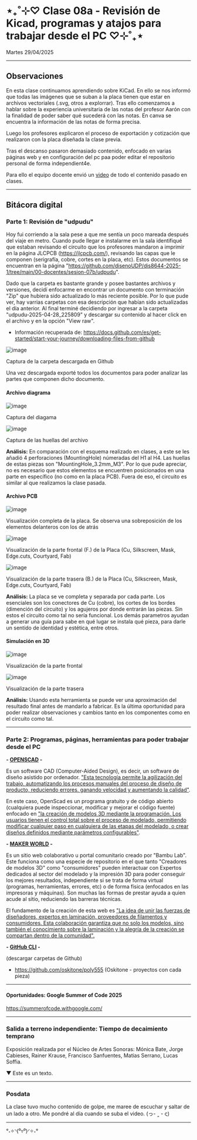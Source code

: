# ⋆₊˚⊹♡ Clase  08a - Revisión de Kicad, programas y atajos para trabajar desde el PC ♡⊹˚₊⋆

Martes 29/04/2025

***

## Observaciones

En esta clase continuamos aprendiendo sobre KiCad. En ello se nos informó que todas las imágenes que se suban a la placa tienen que estar en archivos vectoriales (.svg, otros a explorrar). Tras ello comenzamos a hablar sobre la experiencia universitaria de las notas del profesor Aarón con la finalidad de poder saber qué sucederá con las notas. En canva se encuentra la información de las notas de forma precisa.

Luego los profesores explicaron el proceso de exportación y cotización que realizaron con la placa diseñada la clase previa.

Tras el descanso pasaron demasiado contenido, enfocado en varias páginas web y en configuración del pc paa poder editar el repositorio personal de forma independient4e.

Para ello el equipo docente envió un [video](https://www.dropbox.com/scl/fi/xj27wjdz7tz0oq73vrzxw/Screen-Recording-2025-04-29-at-11.08.09-AM.mov?rlkey=4mxo81el3c2mo4se78l4b4hmo&e=1&st=wfg30d6o&dl=0) de todo el contenido pasado en clases.

***

## Bitácora digital

### Parte 1: Revisión de "udpudu"

Hoy fui corriendo a la sala pese a que me sentía un poco mareada después del viaje en metro. Cuando pude llegar e instalarme en la sala identifiqué que estaban revisando el circuito que los profesores mandaron a imprimir en la página JLCPCB (<https://jlcpcb.com/>), revisando las capas que le componen (serigrafía, cobre, cortes en la placa, etc).
Estos documentos se encuentran en la página "<https://github.com/disenoUDP/dis8644-2025-1/tree/main/00-docentes/sesion-07b/udpudu>".

Dado que la carpeta es bastante grande y posee bastantes archivos y versiones, decidí enfocarme en encontrar un documento con terminación "Zip" que hubiera sido actualizado lo más reciente posible. Por lo que pude ver, hay varrias carpetas con esa descripción que habían sido actualizadas el día anterior. Al final terminé decidiendo por ingresar a la carpeta "udpudu-2025-04-28_225809" y descargar su contenido al hacer click en el archivo y en la opción "View raw".

- Información recuperada de: <https://docs.github.com/es/get-started/start-your-journey/downloading-files-from-github>

![image](https://github.com/user-attachments/assets/69c1114a-6e3c-4e99-b109-9ae45c9e1d07)

Captura de la carpeta descargada en Github

Una vez descargada exporté todos los documentos para poder analizar las partes que componen dicho documento.

#### Archivo diagrama

![image](https://github.com/user-attachments/assets/1d75f11d-24b3-47ab-bf4b-419806a514bf)

Captura del diagama

![image](https://github.com/user-attachments/assets/89d3fa22-9fe0-4084-8983-71362949c108)

Captura de las huellas del archivo

**Análisis:** En comparación con el esquema realizado en clases, a este se les añadió 4 perforaciones (MountingHole) númeradas del H1 al H4. Las huellas de estas piezas son "MountingHole_3.2mm_M3". Por lo que pude apreciar, no es necesario que estos elementos se encuentren posicionados en una parte en específico (no como en la placa PCB). Fuera de eso, el circuito es similar al que realizamos la clase pasada.

#### Archivo PCB

![image](https://github.com/user-attachments/assets/1eeafae9-e1a3-48ab-a9e8-1bb8bc84d94d)

Visualización completa de la placa. Se observa una sobreposición de los elementos delanteros con los de atrás

![image](https://github.com/user-attachments/assets/d0e02dd7-7054-48a4-9e6f-41f502c87625)

Visualización de la parte frontal (F.) de la Placa (Cu, Silkscreen, Mask, Edge.cuts, Courtyard, Fab)

![image](https://github.com/user-attachments/assets/ccf3fa42-4a23-4081-9ff4-391ff9d46601)

Visualización de la parte trasera (B.) de la Placa (Cu, Silkscreen, Mask, Edge.cuts, Courtyard, Fab)

**Análisis:** La placa se ve completa y separada por cada parte. Los esenciales son los conectores de Cu (cobre), los cortes de los bordes (dimención del circuito) y los agujeros por donde entrarán las piezas. Sin estos el circuito como tal no sería funcional. Los demás parametros ayudan a generar una guía para sabe en qué lugar se instala qué pieza, para darle un sentido de identidad y estética, entre otros.

#### Simulación en 3D

![image](https://github.com/user-attachments/assets/da022933-a232-4cbb-bcba-57e27ec1fce3)

Visualización de la parte frontal

![image](https://github.com/user-attachments/assets/70a61d89-3d09-44f1-a958-a4ec43d4da33)

Visualización de la parte trasera

**Análisis:** Usando esta herramienta se puede ver una aproximación del resultado final antes de mandarlo a fabricar. Es la última oportunidad para poder realizar observaciones y cambios tanto en los componentes como en el circuito como tal.

***

### Parte 2: Programas, páginas, herramientas para poder trabajar desde el PC

**- [OPENSCAD](https://openscad.org/) -**

Es un software CAD (Computer-Aided Design), es decir, un software de diseño asistido por ordenador. ["Esta tecnología permite la agilización del trabajo, automatizando los procesos manuales del proceso de diseño de producto, reduciendo errores, ganando velocidad y aumentando la calidad"](https://9altitudes.es/aprende-y-conecta/articulos/que-es-cad-para-que-sirve-y-que-ventajas-tiene#:~:text=El%20software%20de%20dise%C3%B1o%20asistido,y%20tridimensionales%20de%20objetos%20f%C3%ADsicos).

En este caso, OpenScad es un programa gratuito y de código abierto (cualquiera puede inspeccionar, modificar y mejorar el código fuente) enfocado en ["la creación de modelos 3D mediante la programación. Los usuarios tienen el control total sobre el proceso de modelado, permitiendo modificar cualquier paso en cualquiera de las etapas del modelado, o crear diseños definidos mediante parámetros configurables"](https://www.3dnatives.com/es/openscad-modelador-3d/#!).

**- [MAKER WORLD](https://makerworld.com/es) -**

Es un sitio web colaborativo u portal comunitario creado por "Bambu Lab". Este funciona como una especie de repositorio en el que tanto "Creadores de modelos 3D" como "consumidores" pueden interactuar con Expertos dedicados al sector del modelado y la impresión 3D para poder conseguir los mejores resultados, independiente si se trata de forma virtual (programas, herramientas, errores, etc) o de forma física (enfocados en las impresoras y máquinas). Son muchas las formas de prestar ayuda a quien acude al sitio, reduciendo las barreras técnicas.

El fundamento de la creación de esta web es ["La idea de unir las fuerzas de diseñadores, expertos en laminación, proveedores de filamentos y consumidores. Esta colaboración garantiza que no solo los modelos, sino también el conocimiento sobre la laminación y la alegría de la creación se compartan dentro de la comunidad".](https://www.impresoras3d.com/makerworld-el-portal-comunitario-de-bambu-lab/#:~:text=MakerWorld%20se%20basa%20en%20la,compartan%20dentro%20de%20la%20comunidad.)

**- [GitHub CLI](https://cli.github.com/) -**

   (descargar carpetas de Github)

- <https://github.com/oskitone/poly555> (Oskitone - proyectos con cada pieza)

***

#### Oportunidades: Google Summer of Code 2025

<https://summerofcode.withgoogle.com/>

***

### Salida a terreno independiente: Tiempo de decaimiento temprano

Exposición realizada por el Núcleo de Artes Sonoras: Mónica Bate, Jorge Cabieses, Rainer Krause, Francisco Sanfuentes, Matias Serrano, Lucas Soffia.

▼ Este es un texto.

***

### Posdata

La clase tuvo mucho contenido de golpe, me maree de escuchar y saltar de un lado a otro. Me pondré al día cuando se suba el video. (っ- ‸ - ς)

***

°˖✧◝(⁰▿⁰)◜✧˖°
